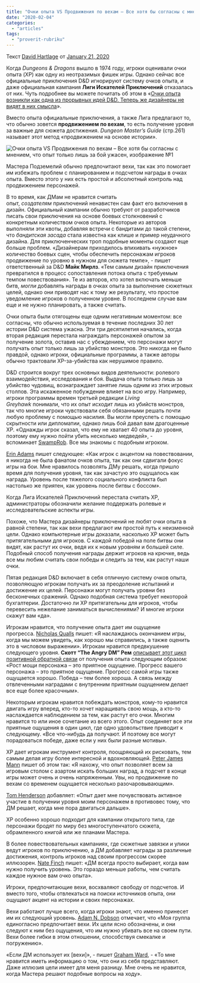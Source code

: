 ```yaml
---
title: "Очки опыта VS Продвижения по вехам – Все хотя бы согласны с мнением, что опыт только лишь за бой ужасен"
date: "2020-02-04"
categories: 
  - "articles"
tags: 
  - "proverit-rubriku"
---
```


Текст [David Hartlage](https://vk.com/away.php?to=https%3A%2F%2Fdmdavid.com%2Ftag%2Fauthor%2Fadmin%2F) от [January 21, 2020](https://vk.com/away.php?to=https%3A%2F%2Fdmdavid.com%2Ftag%2Fxp-versus-milestone-advancement-at-least-we-can-all-agree-that-awarding-xp-just-for-combat-is-terrible%2F)

Когда _Dungeons & Dragons_ вышло в 1974 году, игроки оценивали очки опыта (XP) как одну из неотразимых фишек игры. Однако сейчас все официальные приключения D&D игнорируют систему очков опыта, и даже официальная кампания **Лиги Искателей Приключений** отказалась от них. Чуть подробнее вы можете почитать об этом в «[Очки опыта возникли как одна из прорывных идей D&D. Теперь же дизайнеры не видят в них смысла](https://vk.com/away.php?to=https%3A%2F%2Fdmdavid.com%2Ftag%2Fxp-started-as-one-of-dds-breakthrough-ideas-now-the-designers-dont-see-the-point%2F)».

Вместо опыта официальные приключения, а также Лига предлагают то, что обычно зовется **продвижением по вехам**, то есть получение уровня за важные для сюжета достижения. _Dungeon Master’s Guide_ (стр.261) называет этот метод «продвижением на основе истории».

![Очки опыта VS Продвижения по вехам – Все хотя бы согласны с мнением, что опыт только лишь за бой ужасен, изображение №1](https://sun9-70.userapi.com/c854324/v854324641/1e3a91/NnisUha2tYU.jpg)

Мастера Подземелий обычно предпочитают вехи, так как это помогает им избежать проблем с планированием и подсчетом награды в очках опыта. Вместо этого у них есть простой и абсолютный контроль над продвижением персонажей.

В то время, как ДМам не нравится считать опыт, _создателям_ приключений ненавистен сам факт его включения в дизайн. Официальный кампании обычно требуют от разработчиков писать свои приключения на основе боевых столкновений с конкретным количеством очков опыта. Некоторые из авторов выполняли эти квоты, добавляя встречи с бандитами до такой степени, что _бандитская засада_ стала известна как клише и пример неудачного дизайна. Для приключенческих троп подобные моменты создают еще больше проблем. «Дизайнерам приходилось впихивать «нужное» количество боевых сцен, чтобы обеспечить персонажам игроков продвижение по уровню в нужном для сюжета темпе», - пишет ответственный за D&D **Майк Мирлз**. «Тем самым дизайн приключения превратился в процесс сопоставления потока опыта с требуемым темпом повествования». Те из авторов, кто хотел включать меньше битв, _могли_ добавлять награды в очках опыта за выполнение сюжетных целей, однако они приводят нас к тому же результату, что простое уведомление игроков о полученном уровне. В последнем случае вам еще и не нужно планировать, а также считать.

Очки опыта были отягощены еще одним негативным моментом: все согласны, что обычно используемая в течение последних 30 лет истории D&D система ужасна. Эти три десятилетия начались, когда вторая редакция перестала награждать персонажей опытом за получение золота, оставив нас с убеждением, что персонажи могут получать опыт только лишь за убийство монстров. Это никогда не было правдой, однако игроки, официальные программы, а также авторы обычно трактовали XP-за-убийства как нерушимое правило.

D&D строится вокруг трех основных видов деятельности: ролевого взаимодействия, исследования и боя. Выдача опыта только лишь за убийство чудовищ, вознаграждает занятие лишь одним из этих игровых столпов. Эта искаженное побуждение влияет на всю игру. Например, игроки программы времен третьей редакции _Living Greyhawk_ понимали, что их опыт исходит лишь из убийств монстров, так что многие игроки чувствовали себя обязанными решать почти любую проблему с помощью насилия. Вы могли преуспеть с помощью скрытности или дипломатии, однако лишь бой давал вам драгоценные XP. «Однажды игрок сказал, что ему не хватает 40 опыта до уровня, поэтому ему нужно пойти убить несколько медведей», - вспоминает [SwampRob](https://vk.com/away.php?to=https%3A%2F%2Ftwitter.com%2FSwampRob). Все мы знакомы с подобным игроком.

[Erin Adams](https://vk.com/away.php?to=https%3A%2F%2Ftwitter.com%2Ferin_a2) пишет следующее: «Как игрок с акцентом на повествовании, я никогда не была фанатом очков опыта, так как они сдвигали фокус игры на бои. Мне нравилось позволять ДМу решать, когда пришло время для получения уровня, так как зачастую это ощущалось как награда. Уровень после тяжелого социального конфликта был настолько же приятен, как уровень после битвы с боссом».

Когда Лига Искателей Приключений перестала считать XP, администраторы обозначили желание поддержать ролевые и исследовательские аспекты игры.

Похоже, что Мастера дизайнеры приключений не любят очки опыта в равной степени, так как вехи предлагают им простой путь к неизменной цели. Однако компьютерные игры доказали, насколько XP может быть притягательными для игроков. С каждой победой на поле битвы они видят, как растут их очки, ведя их к новым уровням и большей силе. Подобный способ получения награды держит игроков на крючке, ведь все мы любим считать свои победы и следить за тем, как растут наши очки.

Пятая редакция D&D включает в себя отличную систему очков опыта, позволяющую игрокам получать их за преодоление испытаний и достижение их целей. Персонажи могут получать уровни без бесконечных сражений. Однако подобная система требует некоторой бухгалтерии. Достаточно ли XP притягательны для игроков, чтобы перевесить нежелание заниматься вычислениями? И многие игроки скажут вам «да».

Игрокам нравится, что получение опыта дает им ощущение прогресса. [Nicholas Qualls](https://vk.com/away.php?to=https%3A%2F%2Ftwitter.com%2Fnikoscream) пишет: «Я наслаждаюсь окончанием игры, когда мы можем увидеть, как хорошо мы справились, а также оценить это в числовом выражении». Игрокам нравится предвкушение следующего уровня. **Скотт “The Angry DM” Рем** [описывает этот цикл позитивной обратной связи](https://vk.com/away.php?to=https%3A%2F%2Ftheangrygm.com%2Fangrys-guide-to-experience%2F) от получения опыта следующим образом: «Рост мощи персонажа – это приятное ощущение. Прогресс вашего персонажа – это приятное ощущение. Прогресс самой игры также ощущается хорошо. Победа – тем более хороша. А связь между отвлеченными наградами с внутренним приятным ощущением делает все еще более красочным».

Некоторым игрокам нравится побеждать монстров, кому-то нравится двигать игру вперед, кто-то хочет наращивать свою мощь, а кто-то наслаждается наблюдением за тем, как растут его очки. Многим нравится то или иное сочетание из всего этого. Опыт соединяет все эти приятные ощущения в один цикл, где одно удовольствие приводит к следующему. «Все что-нибудь да получают. И поэтому все могут порадоваться победе, даже если у них были разные мотивы».

XP дает игрокам инструмент контроля, поощряющий их рисковать, тем самым делая игру более интересной и вдохновляющей. [Peter James Mann](https://vk.com/away.php?to=https%3A%2F%2Ftwitter.com%2Fpeterjamesman) пишет об этом так: «Я нахожу, что опыт позволяет всем за игровым столом с азартом искать больших наград, а подсчет в конце игры может очень и очень напряженным. Увы, но продвижение по вехам со временем ощущается несколько разочаровывающим».

[Tom Henderson](https://vk.com/away.php?to=https%3A%2F%2Ftwitter.com%2Fgalahadtom) добавляет: «Опыт дает мне почувствовать активное участие в получении уровня моим персонажем в противовес тому, что ДМ решает, когда мне пора двигаться дальше».

XP особенно хорошо подходит для кампании открытого типа, где персонажи бродят по миру без многоступенчатого сюжета, обрамленного книгой или же планами Мастера.

В более повествовательных кампаниях, где сюжетные завязки и улики ведут игроков по приключению, а ДМ добавляет награды за различные достижения, контроль игроков над своим прогрессом скорее иллюзорен. [Nate Finch](https://vk.com/away.php?to=https%3A%2F%2Ftwitter.com%2Fnatethefinch) пишет: «ДМ всегда просто выбирает, когда вам нужно получить уровень. Это гораздо меньше работы, чем считать каждое нужное вам очко опыта».

Игроки, предпочитающие вехи, восхваляют свободу от подсчетов. И вместо того, чтобы отвлекаться на поиски источников опыта, они ощущают акцент на истории и своих персонажах.

Вехи работают лучше всего, когда игроки знают, что именно принесет им их следующий уровень. [Adam N. Dobson](https://vk.com/away.php?to=https%3A%2F%2Ftwitter.com%2Fadam_n_dobson) отмечает, что «Моя группа единогласно предпочитает вехи. Их цели ясно обозначены, и они следуют к ним без ощущения, что им нужно убивать все на своем пути. Вехи более гибки в этом отношении, способствуя смекалке и погружению».

«Если ДМ использует их \[вехи\]», - пишет [Graham Ward](https://vk.com/away.php?to=https%3A%2F%2Ftwitter.com%2FDarkplaneDM), - «То мне нравится иметь информацию о том, что они из себя представляют. Даже иллюзия цели имеет для меня разницу. Мне очень не нравится, когда Мастера решают подобные вопросы на ходу».
